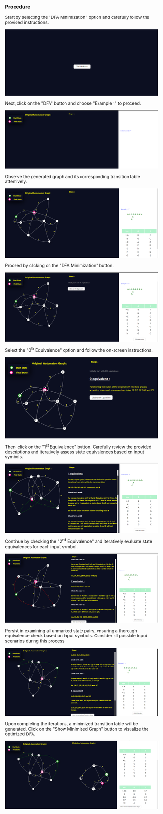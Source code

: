 

<h3>Procedure</h3>

<p>Start by selecting the "DFA Minimization" option and carefully follow the provided instructions.</p>

<div><img src="./images/dfaminimize.png" alt="DFA Minimization button"></div>

<p>Next, click on the "DFA" button and choose "Example 1" to proceed.</p>

<div><img src="./images/example.png" alt="Example 1 selection"></div>

<p>Observe the generated graph and its corresponding transition table attentively.</p>

<div><img src="./images/tableorginal.png" alt="Original transition table"></div>

<p>Proceed by clicking on the "DFA Minimization" button.</p>

<div><img src="./images/zero.png" alt="DFA Minimization initiation"></div>

<p>Select the "0<sup>th</sup> Equivalence" option and follow the on-screen instructions.</p>

<div><img src="./images/one.png" alt="0th Equivalence step"></div>

<p>Then, click on the "1<sup>st</sup> Equivalence" button. Carefully review the provided descriptions and iteratively assess state equivalences based on input symbols.</p>

<div><img src="./images/onedetail.png" alt="1st Equivalence details"></div>

<p>Continue by checking the "2<sup>nd</sup> Equivalence" and iteratively evaluate state equivalences for each input symbol.</p>

<div><img src="./images/two.png" alt="2nd Equivalence step"></div>

<p>Persist in examining all unmarked state pairs, ensuring a thorough equivalence check based on input symbols. Consider all possible input scenarios during this process.</p>

<div><img src="./images/third.png" alt="Further equivalence checks"></div>

<p>Upon completing the iterations, a minimized transition table will be generated. Click on the "Show Minimized Graph" button to visualize the optimized DFA.</p>

<div><img src="./images/minimizedgraph.png" alt="Minimized DFA graph"></div>

